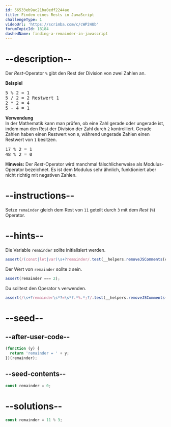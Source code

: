```yaml
---
id: 56533eb9ac21ba0edf2244ae
title: Finden eines Rests in JavaScript
challengeType: 1
videoUrl: 'https://scrimba.com/c/cWP24Ub'
forumTopicId: 18184
dashedName: finding-a-remainder-in-javascript
---
```


# --description--

Der <dfn>Rest</dfn>-Operator `%` gibt den Rest der Division von zwei Zahlen an.

**Beispiel**

<pre>
5 % 2 = 1
5 / 2 = 2 Restwert 1
2 * 2 = 4
5 - 4 = 1
</pre>

**Verwendung**  
In der Mathematik kann man prüfen, ob eine Zahl gerade oder ungerade ist, indem man den Rest der Division der Zahl durch `2` kontrolliert. Gerade Zahlen haben einen Restwert von `0`, während ungerade Zahlen einen Restwert von `1` besitzen.

<pre>
17 % 2 = 1
48 % 2 = 0
</pre>

**Hinweis:** Der <dfn>Rest</dfn>-Operator wird manchmal fälschlicherweise als Modulus-Operator bezeichnet. Es ist dem Modulus sehr ähnlich, funktioniert aber nicht richtig mit negativen Zahlen.

# --instructions--

Setze `remainder` gleich dem Rest von `11` geteilt durch `3` mit dem <dfn>Rest</dfn> (`%`) Operator.

# --hints--

Die Variable `remainder` sollte initialisiert werden.

```js
assert(/(const|let|var)\s+?remainder/.test(__helpers.removeJSComments(code)));
```

Der Wert von `remainder` sollte `2` sein.

```js
assert(remainder === 2);
```

Du solltest den Operator `%` verwenden.

```js
assert(/\s+?remainder\s*?=\s*?.*%.*;?/.test(__helpers.removeJSComments(code)));
```

# --seed--

## --after-user-code--

```js
(function (y) {
  return 'remainder = ' + y;
})(remainder);
```

## --seed-contents--

```js
const remainder = 0;
```

# --solutions--

```js
const remainder = 11 % 3;
```
